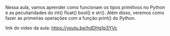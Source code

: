 Nessa aula, vamos aprender como funcionam os tipos primitivos no Python e as peculiaridades do int() float() bool() e str(). 
Além disso, veremos como fazer as primeiras operações com a função print() do Python.

link do vídeo da aula: https://youtu.be/hdDHg1p3YVc

